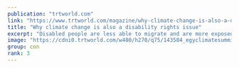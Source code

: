 ```yaml
---
publication: "trtworld.com"
link: "https://www.trtworld.com/magazine/why-climate-change-is-also-a-disability-rights-issue-62451"
title: "Why climate change is also a disability rights issue"
excerpt: "Disabled people are less able to migrate and are more exposed to natural disasters and other adverse impacts."
image: "https://cdni0.trtworld.com/w480/h270/q75/143584_egyclimatesummitaa_1668151341204.jpg"
group: con
rank: 3
---
```

